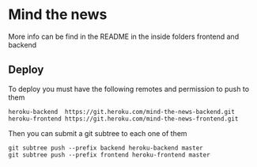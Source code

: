 # Mind the news

More info can be find in the README in the inside folders frontend and backend

## Deploy

To deploy you must have the following remotes and permission to push to them

```
heroku-backend  https://git.heroku.com/mind-the-news-backend.git
heroku-frontend https://git.heroku.com/mind-the-news-frontend.git
```

Then you can submit a git subtree to each one of them

```
git subtree push --prefix backend heroku-backend master
git subtree push --prefix frontend heroku-frontend master
```
